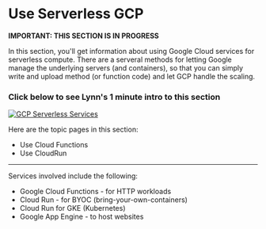 # Use Serverless GCP

**IMPORTANT: THIS SECTION IS IN PROGRESS**

In this section, you'll get information about using Google Cloud services for serverless compute.  There are a serveral methods for letting Google manage the underlying servers (and containers), so that you can simply write and upload method (or function code) and let GCP handle the scaling.    

### Click below to see Lynn's 1 minute intro to this section  
[![GCP Serverless Services](http://img.youtube.com/vi/eyLWNwZtFHk/0.jpg)](http://www.youtube.com/watch?v=eyLWNwZtFHk "Intro to GCP Serverless Services")

Here are the topic pages in this section:

- Use Cloud Functions
- Use CloudRun
-----

Services involved include the following:
- Google Cloud Functions - for HTTP workloads
- Cloud Run - for BYOC (bring-your-own-containers)
- Cloud Run for GKE (Kubernetes)
- Google App Engine - to host websites